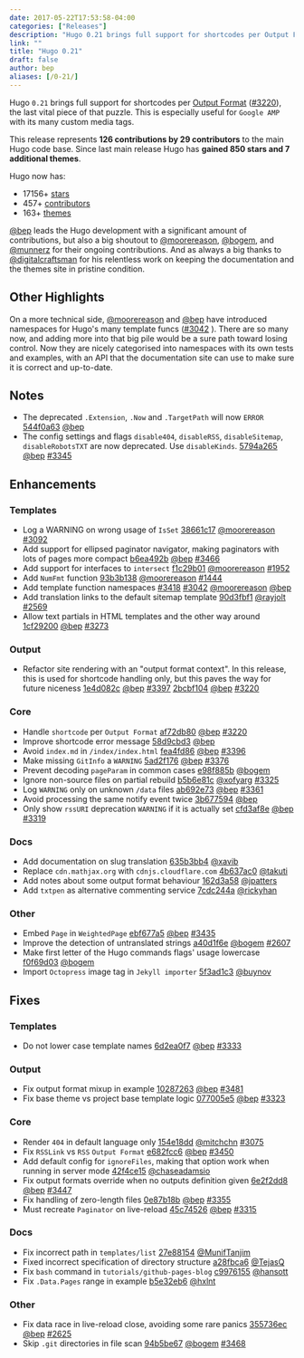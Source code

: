 ```yaml
---
date: 2017-05-22T17:53:58-04:00
categories: ["Releases"]
description: "Hugo 0.21 brings full support for shortcodes per Output Format, the last vital piece of that puzzle"
link: ""
title: "Hugo 0.21"
draft: false
author: bep
aliases: [/0-21/]
---
```


Hugo `0.21` brings full support for shortcodes per [Output Format](https://gohugo.io/extras/output-formats/) ([#3220](https://github.com/gohugoio/hugo/issues/3220)), the last vital piece of that puzzle. This is especially useful for `Google AMP` with its many custom media tags.

This release represents **126 contributions by 29 contributors** to the main Hugo code base. Since last main release Hugo has **gained 850 stars and 7 additional themes**.

Hugo now has:

* 17156&#43; [stars](https://github.com/gohugoio/hugo/stargazers)
* 457&#43; [contributors](https://github.com/gohugoio/hugo/graphs/contributors)
* 163&#43; [themes](http://themes.gohugo.io/)

[@bep](https://github.com/bep) leads the Hugo development with a significant amount of contributions, but also a big shoutout to [@moorereason](https://github.com/moorereason), [@bogem](https://github.com/bogem), and [@munnerz](https://github.com/munnerz) for their ongoing contributions. And as always a big thanks to [@digitalcraftsman](https://github.com/digitalcraftsman) for his relentless work on keeping the documentation and the themes site in pristine condition.

## Other Highlights

On a more technical side, [@moorereason](https://github.com/moorereason) and [@bep](https://github.com/bep) have introduced namespaces for Hugo&#39;s many template funcs ([#3042](https://github.com/gohugoio/hugo/issues/3042) ). There are so many now, and adding more into that big pile would be a sure path toward losing control.  Now they are nicely categorised into namespaces with its own tests and examples, with an API that the documentation site can use to make sure it is correct and up-to-date.

## Notes

* The deprecated `.Extension`, `.Now` and `.TargetPath` will now `ERROR` [544f0a63](https://github.com/gohugoio/hugo/commit/544f0a6394b0e085d355e8217fc5bb3d96c12a98) [@bep](https://github.com/bep) 
* The config settings and flags `disable404`, `disableRSS`, `disableSitemap`, `disableRobotsTXT` are now deprecated. Use `disableKinds`. [5794a265](https://github.com/gohugoio/hugo/commit/5794a265b41ffdeebfd8485eecf65cf4088d49d6) [@bep](https://github.com/bep) [#3345](https://github.com/gohugoio/hugo/issues/3345) 

## Enhancements

### Templates

* Log a WARNING on wrong usage of `IsSet` [38661c17](https://github.com/gohugoio/hugo/commit/38661c17bb8c31c9f31ee18f8eba5e3bfddd5574) [@moorereason](https://github.com/moorereason) [#3092](https://github.com/gohugoio/hugo/issues/3092) 
* Add support for ellipsed paginator navigator, making paginators with lots of pages more compact  [b6ea492b](https://github.com/gohugoio/hugo/commit/b6ea492b7a6325d04d44eeb00a990a3a0e29e0c0) [@bep](https://github.com/bep) [#3466](https://github.com/gohugoio/hugo/issues/3466) 
* Add support for interfaces to `intersect` [f1c29b01](https://github.com/gohugoio/hugo/commit/f1c29b017bbd88e701cd5151dd186e868672ef89) [@moorereason](https://github.com/moorereason) [#1952](https://github.com/gohugoio/hugo/issues/1952) 
* Add `NumFmt` function [93b3b138](https://github.com/gohugoio/hugo/commit/93b3b1386714999d716e03b131f77234248f1724) [@moorereason](https://github.com/moorereason) [#1444](https://github.com/gohugoio/hugo/issues/1444) 
* Add template function namespaces [#3418](https://github.com/gohugoio/hugo/issues/3418)  [#3042](https://github.com/gohugoio/hugo/issues/3042)  [@moorereason](https://github.com/moorereason)  [@bep](https://github.com/bep) 
* Add translation links to the default sitemap template [90d3fbf1](https://github.com/gohugoio/hugo/commit/90d3fbf1da93a279cfe994a226ae82cf5441deab) [@rayjolt](https://github.com/rayjolt) [#2569](https://github.com/gohugoio/hugo/issues/2569) 
* Allow text partials in HTML templates and the other way around [1cf29200](https://github.com/gohugoio/hugo/commit/1cf29200b4bb0a9c006155ec76759b7f4b1ad925) [@bep](https://github.com/bep) [#3273](https://github.com/gohugoio/hugo/issues/3273) 

### Output

* Refactor site rendering with an &#34;output format context&#34;. In this release, this is used for shortcode handling only, but this paves the way for future niceness [1e4d082c](https://github.com/gohugoio/hugo/commit/1e4d082cf5b92fedbc60b1b4f0e9d1ee6ec45e33) [@bep](https://github.com/bep) [#3397](https://github.com/gohugoio/hugo/issues/3397)  [2bcbf104](https://github.com/gohugoio/hugo/commit/2bcbf104006e0ec03be4fd500f2519301d460f8c) [@bep](https://github.com/bep) [#3220](https://github.com/gohugoio/hugo/issues/3220) 


### Core

* Handle `shortcode` per `Output Format` [af72db80](https://github.com/gohugoio/hugo/commit/af72db806f2c1c0bf1dfe5832275c41eeba89906) [@bep](https://github.com/bep) [#3220](https://github.com/gohugoio/hugo/issues/3220) 
* Improve shortcode error message [58d9cbd3](https://github.com/gohugoio/hugo/commit/58d9cbd31bcf7c296a39860fd7e566d10faaff28) [@bep](https://github.com/bep) 
* Avoid `index.md` in `/index/index.html` [fea4fd86](https://github.com/gohugoio/hugo/commit/fea4fd86a324bf9679df23f8289887d91b42e919) [@bep](https://github.com/bep) [#3396](https://github.com/gohugoio/hugo/issues/3396) 
* Make missing `GitInfo` a `WARNING` [5ad2f176](https://github.com/gohugoio/hugo/commit/5ad2f17693a9860be76ef8089c8728d2b59d6b04) [@bep](https://github.com/bep) [#3376](https://github.com/gohugoio/hugo/issues/3376) 
* Prevent decoding `pageParam` in common cases [e98f885b](https://github.com/gohugoio/hugo/commit/e98f885b8af27f5473a89d31d0b1f02e61e8a5ec) [@bogem](https://github.com/bogem) 
* Ignore non-source files on partial rebuild [b5b6e81c](https://github.com/gohugoio/hugo/commit/b5b6e81c0269abf9b0f4bc6a127744a25344e5c6) [@xofyarg](https://github.com/xofyarg) [#3325](https://github.com/gohugoio/hugo/issues/3325) 
* Log `WARNING` only on unknown `/data` files [ab692e73](https://github.com/gohugoio/hugo/commit/ab692e73dea3ddfe979c88ee236cc394e47e82f1) [@bep](https://github.com/bep) [#3361](https://github.com/gohugoio/hugo/issues/3361) 
* Avoid processing the same notify event twice [3b677594](https://github.com/gohugoio/hugo/commit/3b67759495c9268c30e6ba2d8c7e3b75d52d2960) [@bep](https://github.com/bep) 
* Only show `rssURI` deprecation `WARNING` if it is actually set [cfd3af8e](https://github.com/gohugoio/hugo/commit/cfd3af8e691119461effa4385251b9d3818e2291) [@bep](https://github.com/bep) [#3319](https://github.com/gohugoio/hugo/issues/3319) 

### Docs

* Add documentation on slug translation [635b3bb4](https://github.com/gohugoio/hugo/commit/635b3bb4eb873978c7d52e6c0cb85da0c4d25299) [@xavib](https://github.com/xavib) 
* Replace `cdn.mathjax.org` with `cdnjs.cloudflare.com` [4b637ac0](https://github.com/gohugoio/hugo/commit/4b637ac041d17b22187f5ccd0f65461f0065aaa9) [@takuti](https://github.com/takuti) 
* Add notes about some output format behaviour [162d3a58](https://github.com/gohugoio/hugo/commit/162d3a586d36cabf6376a76b096fd8b6414487ae) [@jpatters](https://github.com/jpatters) 
* Add `txtpen` as alternative commenting service [7cdc244a](https://github.com/gohugoio/hugo/commit/7cdc244a72de4c08edc0008e37aec83d945dccdf) [@rickyhan](https://github.com/rickyhan) 

### Other

* Embed `Page` in `WeightedPage` [ebf677a5](https://github.com/gohugoio/hugo/commit/ebf677a58360126d8b9a1e98d086aa4279f53181) [@bep](https://github.com/bep) [#3435](https://github.com/gohugoio/hugo/issues/3435) 
* Improve the detection of untranslated strings [a40d1f6e](https://github.com/gohugoio/hugo/commit/a40d1f6ed2aedddc99725658993258cd557640ed) [@bogem](https://github.com/bogem) [#2607](https://github.com/gohugoio/hugo/issues/2607) 
* Make first letter of the Hugo commands flags&#39; usage lowercase [f0f69d03](https://github.com/gohugoio/hugo/commit/f0f69d03c551acb8ac2eeedaad579cf0b596f9ef) [@bogem](https://github.com/bogem) 
* Import `Octopress` image tag in `Jekyll importer` [5f3ad1c3](https://github.com/gohugoio/hugo/commit/5f3ad1c31985450fab8d6772e9cbfcb57cf5cc53) [@buynov](https://github.com/buynov) 

## Fixes

### Templates

*  Do not lower case template names [6d2ea0f7](https://github.com/gohugoio/hugo/commit/6d2ea0f7d7e8a54b8edfc36e52ff74266c30dc27) [@bep](https://github.com/bep) [#3333](https://github.com/gohugoio/hugo/issues/3333) 

### Output

* Fix output format mixup in example [10287263](https://github.com/gohugoio/hugo/commit/10287263f529181d3169668b044cb84e2e3b049a) [@bep](https://github.com/bep) [#3481](https://github.com/gohugoio/hugo/issues/3481) 
* Fix base theme vs project base template logic [077005e5](https://github.com/gohugoio/hugo/commit/077005e514b1ed50d84ceb90c7c72f184cb04521) [@bep](https://github.com/bep) [#3323](https://github.com/gohugoio/hugo/issues/3323) 

### Core
* Render `404` in default language only [154e18dd](https://github.com/gohugoio/hugo/commit/154e18ddb9ad205055d5bd4827c87f3f0daf499f) [@mitchchn](https://github.com/mitchchn) [#3075](https://github.com/gohugoio/hugo/issues/3075) 
* Fix `RSSLink` vs `RSS` `Output Format` [e682fcc6](https://github.com/gohugoio/hugo/commit/e682fcc62233b47cf5bdcaf598ac0657ef089471) [@bep](https://github.com/bep) [#3450](https://github.com/gohugoio/hugo/issues/3450) 
* Add default config for `ignoreFiles`, making that option work when running in server mode [42f4ce15](https://github.com/gohugoio/hugo/commit/42f4ce15a9d68053da36f9efcf7a7d975cc59559) [@chaseadamsio](https://github.com/chaseadamsio) 
* Fix output formats override when no outputs definition given [6e2f2dd8](https://github.com/gohugoio/hugo/commit/6e2f2dd8d3ca61c92a2ee8824fbf05cadef08425) [@bep](https://github.com/bep) [#3447](https://github.com/gohugoio/hugo/issues/3447) 
* Fix handling of zero-length files [0e87b18b](https://github.com/gohugoio/hugo/commit/0e87b18b66d2c8ba9e2abc429630cb03f5b093d6) [@bep](https://github.com/bep) [#3355](https://github.com/gohugoio/hugo/issues/3355) 
* Must recreate `Paginator` on live-reload [45c74526](https://github.com/gohugoio/hugo/commit/45c74526686f6a2afa02bcee767d837d6b9dd028) [@bep](https://github.com/bep) [#3315](https://github.com/gohugoio/hugo/issues/3315) 

### Docs

* Fix incorrect path in `templates/list` [27e88154](https://github.com/gohugoio/hugo/commit/27e88154af2dd9af6d0523d6e67b612e6336f91c) [@MunifTanjim](https://github.com/MunifTanjim) 
* Fixed incorrect specification of directory structure [a28fbca6](https://github.com/gohugoio/hugo/commit/a28fbca6dcfa80b6541f5ef6c8c12cd1804ae9ed) [@TejasQ](https://github.com/TejasQ) 
* Fix `bash` command in `tutorials/github-pages-blog` [c9976155](https://github.com/gohugoio/hugo/commit/c99761555c014e4d041438d5d7e53a6cbaee4492) [@hansott](https://github.com/hansott) 
* Fix `.Data.Pages` range in example [b5e32eb6](https://github.com/gohugoio/hugo/commit/b5e32eb60993b4656918af2c959ae217a68c461e) [@hxlnt](https://github.com/hxlnt) 

### Other

* Fix data race in live-reload close, avoiding some rare panics [355736ec](https://github.com/gohugoio/hugo/commit/355736ec357c81dfb2eb6851ee019d407090c5ec) [@bep](https://github.com/bep) [#2625](https://github.com/gohugoio/hugo/issues/2625) 
* Skip `.git` directories in file scan [94b5be67](https://github.com/gohugoio/hugo/commit/94b5be67fc73b87d114d94a7bb1a33ab997f30f1) [@bogem](https://github.com/bogem) [#3468](https://github.com/gohugoio/hugo/issues/3468) 